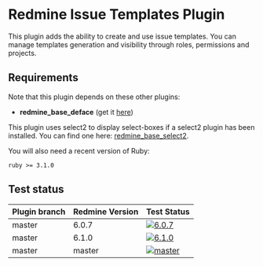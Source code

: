 Redmine Issue Templates Plugin
======================

This plugin adds the ability to create and use issue templates.
You can manage templates generation and visibility through roles, permissions and projects.

## Requirements

Note that this plugin depends on these other plugins:
* **redmine_base_deface** (get it [here](https://github.com/jbbarth/redmine_base_deface))

This plugin uses select2 to display select-boxes if a select2 plugin has been installed. You can find one here: [redmine_base_select2](https://github.com/jbbarth/redmine_base_select2).

You will also need a recent version of Ruby:

    ruby >= 3.1.0
    
## Test status

|Plugin branch| Redmine Version | Test Status       |
|-------------|-----------------|-------------------|
|master       | 6.0.7           | [![6.0.7][1]][5]  |
|master       | 6.1.0           | [![6.1.0][2]][5]  |
|master       | master          | [![master][3]][5] |

[1]: https://github.com/nanego/redmine_templates/actions/workflows/6_0_7.yml/badge.svg
[2]: https://github.com/nanego/redmine_templates/actions/workflows/6_1_0.yml/badge.svg
[3]: https://github.com/nanego/redmine_templates/actions/workflows/master.yml/badge.svg
[5]: https://github.com/nanego/redmine_templates/actions
